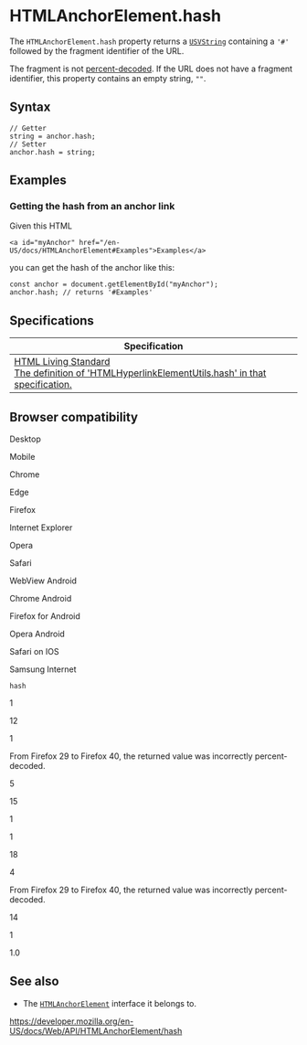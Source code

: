 # HTMLAnchorElement.hash

The `HTMLAnchorElement.hash` property returns a [`USVString`](../usvstring) containing a `'#'` followed by the fragment identifier of the URL.

The fragment is not [percent-decoded](https://developer.mozilla.org/en-US/docs/Glossary/percent-encoding). If the URL does not have a fragment identifier, this property contains an empty string, `""`.

## Syntax

    // Getter
    string = anchor.hash;
    // Setter
    anchor.hash = string;

## Examples

### Getting the hash from an anchor link

Given this HTML

    <a id="myAnchor" href="/en-US/docs/HTMLAnchorElement#Examples">Examples</a>

you can get the hash of the anchor like this:

    const anchor = document.getElementById("myAnchor");
    anchor.hash; // returns '#Examples'

## Specifications

<table><thead><tr class="header"><th>Specification</th></tr></thead><tbody><tr class="odd"><td><a href="https://html.spec.whatwg.org/multipage/#dom-hyperlink-hash">HTML Living Standard<br />
<span class="small">The definition of 'HTMLHyperlinkElementUtils.hash' in that specification.</span></a></td></tr></tbody></table>

## Browser compatibility

Desktop

Mobile

Chrome

Edge

Firefox

Internet Explorer

Opera

Safari

WebView Android

Chrome Android

Firefox for Android

Opera Android

Safari on IOS

Samsung Internet

`hash`

1

12

1

From Firefox 29 to Firefox 40, the returned value was incorrectly percent-decoded.

5

15

1

1

18

4

From Firefox 29 to Firefox 40, the returned value was incorrectly percent-decoded.

14

1

1.0

## See also

- The [`HTMLAnchorElement`](../htmlanchorelement) interface it belongs to.

<a href="https://developer.mozilla.org/en-US/docs/Web/API/HTMLAnchorElement/hash" class="_attribution-link">https://developer.mozilla.org/en-US/docs/Web/API/HTMLAnchorElement/hash</a>
